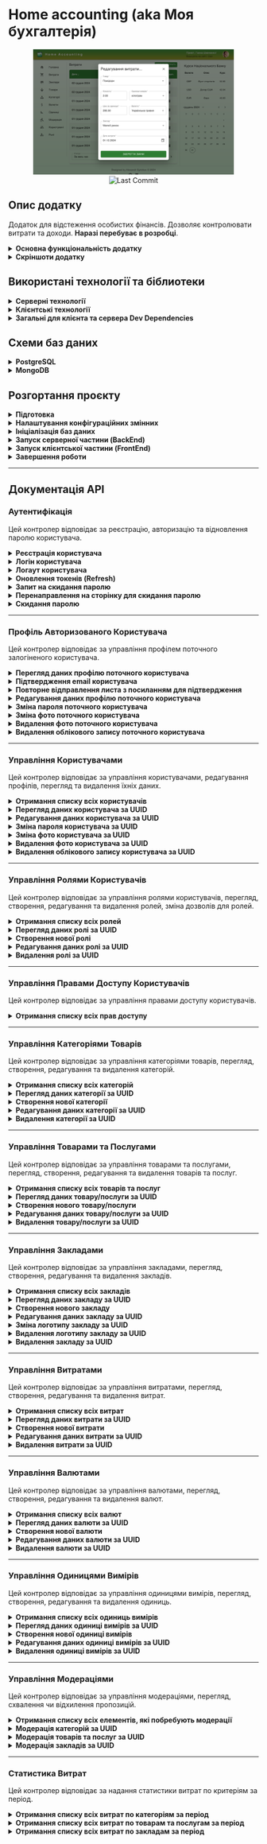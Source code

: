 # Home accounting (aka Моя бухгалтерія)

<p align="center">
  <img src="./screenshots/9_Expenses_edit.png" alt="Home Accounting" style="max-width: 80%;">
  <img src="https://img.shields.io/github/last-commit/sytnikovzp/home-accounting" alt="Last Commit">
</p>

## Опис додатку

Додаток для відстеження особистих фінансів. Дозволяє контролювати витрати та доходи. **Наразі перебуває в розробці**.

<details>
  <summary><strong>Основна функціональність додатку</strong></summary>

- **Реєстрація та Авторизація**: Користувачі можуть зареєструватися та увійти до системи, використовуючи свої облікові дані (логін/пароль). Всі роутери, що потребують авторизації, є приватними.

- **Адаптивний Дизайн**: Додаток має адаптивний дизайн, що забезпечує комфортне використання на різних пристроях.

- **Прелоадери**: Включені прелоадери для візуалізації процесу завантаження даних з API.

</details>

<details>
  <summary><strong>Скріншоти додатку</strong></summary>

![Auth](./screenshots/1_Auth.png)
![ForgotPass](./screenshots/2_Forgot_pass.png)
![UserList](./screenshots/3_User_list.png)
![ChangePass](./screenshots/4_Change_pass.png)
![RoleDetails](./screenshots/5_Role_details.png)

</details>

## Використані технології та біблиотеки

<details>
  <summary><strong>Серверні технології</strong></summary>

- **Node.js** – середовище виконання JavaScript на сервері.
- **Express** – веб-фреймворк для створення серверних застосунків. Забезпечує маршрутизацію та обробку запитів.
- **PostgreSQL** – реляційна база даних, що використовується для зберігання даних застосунку.
- **Sequelize** – ORM (Object-Relational Mapping) для роботи з базою даних PostgreSQL. Дозволяє взаємодіяти з базою даних через моделі, а також керувати міграціями та сидуванням даних.
- **pg** і **pg-hstore** – бібліотеки для взаємодії з PostgreSQL з використанням Sequelize.
- **MongoDB** – NoSQL база даних, яка використовується для зберігання користувачів, ролей і прав доступу.
- **Mongoose** – ODM (Object-Document Mapping) для роботи з MongoDB. Дозволяє створювати схеми та моделі для взаємодії з базою даних.
- **Axios** – бібліотека для виконання HTTP-запитів. Використовується для комунікації з сервером і API НБУ для завантаження курсів валют.
- **bcrypt** – бібліотека для хешування паролів, що використовується для підвищення безпеки даних користувачів.
- **jsonwebtoken** – бібліотека для роботи з JWT (JSON Web Token), яка використовується для авторизації та створення токенів доступу.
- **cookie-parser** – middleware для обробки файлів cookie в Express.
- **cors** – middleware для керування політикою доступу між доменами (CORS).
- **dotenv** – бібліотека для завантаження змінних оточення з `.env` файлу.
- **yup** – бібліотека для валідації даних на сервері.
- **multer** – middleware для обробки завантаження файлів на сервер (наприклад, зображень або документів).
- **nodemailer** – бібліотека для відправки email-листів через SMTP.
- **uuid** – бібліотека для генерації унікальних ідентифікаторів (UUID).
- **date-fns** – бібліотека для роботи з датами, що дозволяє форматувати, парсити та виконувати операції з датами.

</details>

<details>
  <summary><strong>Клієнтські технології</strong></summary>

- **React** – бібліотека для побудови інтерфейсів користувача. Використовується для створення компонентів і управління станом.
- **React DOM** – бібліотека для взаємодії React з DOM.
- **React Router DOM** – бібліотека для роботи з маршрутизацією в React. Використовується для організації навігації між сторінками.
- **Redux Toolkit** – набір інструментів для роботи з глобальним станом у Redux.
- **React Redux** – офіційна бібліотека для інтеграції Redux з React.
- **Redux Logger** – middleware для логування дій Redux у консолі.
- **MUI (Material-UI)** – бібліотека компонентів для React, що реалізує Material Design.
- **MUI Icons** – набір іконок для Material-UI.
- **MUI Date Pickers** – набір компонентів для вибору дати та часу.
- **Emotion (React & Styled)** – бібліотека для роботи зі стилями в React.
- **Chart.js** – бібліотека для створення графіків і діаграм.
- **React-Chartjs-2** – обгортка для інтеграції Chart.js з React.
- **Chart.js Plugin Datalabels** – плагін для Chart.js, що дозволяє відображати підписи на діаграмах.
- **Formik** – бібліотека для керування формами в React, що спрощує обробку стану, валідації та подій у формах.
- **Yup** – бібліотека для валідації даних на клієнті.
- **Date-fns** – бібліотека для роботи з датами, яка використовується для форматування і обробки часу.
- **React Helmet Async** – бібліотека для роботи з мета-тегами та заголовками сторінок в React.

</details>

<details>
  <summary><strong>Загальні для клієнта та сервера Dev Dependencies</strong></summary>

- **ESLint** – інструмент для аналізу коду, що допомагає дотримуватися кращих практик програмування.
- **ESLint Config Prettier** – конфігурація ESLint для сумісності з Prettier.
- **ESLint Plugins**:
  - **eslint-plugin-import** – перевіряє правильність імпорту модулів.
  - **eslint-plugin-jsx-a11y** – допомагає покращити доступність JSX-коду.
  - **eslint-plugin-no-secrets** – виявляє випадкове розміщення секретів (API-ключів, паролів) у коді.
  - **eslint-plugin-optimize-regex** – оптимізує регулярні вирази.
  - **eslint-plugin-prettier** – інтеграція Prettier з ESLint.
  - **eslint-plugin-promise** – забезпечує дотримання кращих практик при роботі з промісами.
  - **eslint-plugin-react** – лінтинг специфічного для React коду.
  - **eslint-plugin-react-hooks** – перевіряє коректне використання React-хуків.
  - **eslint-plugin-react-refresh** – підтримка React Fast Refresh.
  - **eslint-plugin-simple-import-sort** – автоматично сортує імпорти.
  - **eslint-plugin-sort-keys-fix** – автоматично сортує ключі об'єктів.
  - **eslint-plugin-sequelize** – перевіряє використання Sequelize у коді.
  - **eslint-plugin-unicorn** – набір правил для покращення якості коду.
- **Prettier** – інструмент для автоматичного форматування коду.
- **Globals** – набір глобальних змінних для коректної роботи ESLint.
- **Nodemon** – утиліта, що дозволяє автоматично перезапускати сервер при внесенні змін у код.
- **Morgan** – middleware для ведення логів HTTP-запитів в Express.
- **Sequelize CLI** – інструмент для керування міграціями та сидуванням даних у Sequelize.
- **Jest** – тестова бібліотека для модульного тестування.
- **Supertest** – бібліотека для тестування HTTP-запитів до сервера.
- **Vite** – інструмент для збірки проєктів, що забезпечує швидку розробку та оптимізацію коду.
- **Vite Plugin Env Compatible** – забезпечує сумісність змінних оточення у Vite.
- **@Vitejs/Plugin-React** – офіційний плагін для підтримки React у Vite.

</details>

## Схеми баз даних

<details>
  <summary><strong>PostgreSQL</strong></summary>
  <p align="center">
  <img src="./screenshots/ER_PostgreSQL.png" alt="PostgreSQL" style="max-width: 80%;">
  </p>
</details>

<details>
  <summary><strong>MongoDB</strong></summary>
  <p align="center">
  <img src="./screenshots/ER_MongoDB.png" alt="MongoDB" style="max-width: 80%;">
  </p>
</details>

## Розгортання проєкту

<details>
  <summary><strong>Підготовка</strong></summary>

```bash
# Клонуємо репозиторій
git clone git@github.com:sytnikovzp/home-accounting.git

# Переходимо в директорію проєкту
cd home-accounting

# Встановлюємо залежності для серверної та клієнтської частини
npm --prefix server install
npm --prefix client install
```

</details>

<details>
  <summary><strong>Налаштування конфігураційних змінних</strong></summary>

Створіть файл `.env` використовуючи команду:

```bash
cp .env.example .env
```

Відредагуйте файл `.env`, вказавши СВОЇ значення для `SMTP_USER` та `SMTP_PASSWORD`. Це потрібно для коректної роботи біблиотеки nodemailer.

Якщо файл `.env.example` відсутній, створіть файл `.env` використовуючи команду:

```bash
cat <<EOL > .env
# For client
VITE_PORT=3000

# For server
ACCOUNTING_SERVER_HOST=localhost
ACCOUNTING_SERVER_PORT=5000

ACCESS_SECRET=access_secret
REFRESH_SECRET=refresh_secret
ACCESS_TOKEN_LIFETIME=15m
REFRESH_TOKEN_LIFETIME=60d

SALT_ROUNDS=9
STATIC_PATH=public
CLIENT_URL=http://localhost:3000

SMTP_HOST="smtp.gmail.com"
SMTP_PORT=587
SMTP_USER=*yourmail@gmail.com*
SMTP_PASSWORD="*your password*"

# For database
DB_USER=postgres
DB_PASS=root
DB_NAME=home_accounting
DB_NAME_TEST=home_accounting_test
DB_DIALECT=postgres
MONGO_PORT=27017
MONGO_DB_NAME=home_accounting
MONGO_DB_NAME_TEST=home_accounting_test
EOL
```

</details>

<details>
  <summary><strong>Ініціалізація баз даних</strong></summary>

```bash
cd server
npm run dbinit
cd ..
```

</details>

<details>
  <summary><strong>Запуск серверної частини (BackEnd)</strong></summary>

```bash
# В окремому терміналі переходимо в директорію проєкту
cd home-accounting

# Запускаємо BackEnd
npm --prefix server start
```

</details>

<details>
  <summary><strong>Запуск клієнтської частини (FrontEnd)</strong></summary>

```bash
# В окремому терміналі переходимо в директорію проєкту
cd home-accounting

# Запускаємо FrontEnd
npm --prefix client start
```

</details>

<details>
  <summary><strong>Завершення роботи</strong></summary>
  Для зупинки серверної або клієнтської частини в відповідному терміналі натисніть:

```bash
CTRL + C
```

</details>

---

## Документація API

### Аутентифікація

Цей контролер відповідає за реєстрацію, авторизацію та відновлення паролю користувача.

<details>
  <summary><strong>Реєстрація користувача</strong></summary>

- **Метод**: POST
- **URL**: `/api/auth/registration`
- **Опис**: Створює нового користувача
- **Доступ лише для авторизованих користувачів**: Ні

#### **Тіло запиту**:

```json
{
  "fullName": "Микола Щербак",
  "email": "m.scherbak93801@gmail.com",
  "password": "Qwerty12"
}
```

#### **Приклад відповіді**:

```json
{
  "accessToken": "JWT access токен",
  "refreshToken": "JWT refresh токен",
  "user": {
    "uuid": "UUID користувача",
    "fullName": "Микола Щербак",
    "emailConfirm": "Очікує підтвердження",
    "role": "Users",
    "photo": ""
  },
  "permissions": ["ADD_ESTABLISHMENTS", "EDIT_ESTABLISHMENTS"]
}
```

</details>

<details>
  <summary><strong>Логін користувача</strong></summary>

- **Метод**: POST
- **URL**: `/api/auth/login`
- **Опис**: Авторизація користувача та отримання JWT-токенів
- **Доступ лише для авторизованих користувачів**: Ні

#### **Тіло запиту**:

```json
{
  "email": "m.scherbak93801@gmail.com",
  "password": "Qwerty12"
}
```

#### **Приклад відповіді**:

```json
{
  "accessToken": "JWT access токен",
  "refreshToken": "JWT refresh токен",
  "user": {
    "uuid": "UUID користувача",
    "fullName": "Микола Щербак",
    "emailConfirm": "Очікує підтвердження",
    "role": "Users",
    "photo": ""
  },
  "permissions": ["ADD_ESTABLISHMENTS", "EDIT_ESTABLISHMENTS"]
}
```

</details>

<details>
  <summary><strong>Логаут користувача</strong></summary>

- **Метод**: GET
- **URL**: `/api/auth/logout`
- **Опис**: Видаляє refresh токен і завершує сесію користувача
- **Доступ лише для авторизованих користувачів**: Ні
- **Тіло запиту**: не потрібне
- **Приклад відповіді**: `200 OK`

</details>

<details>
  <summary><strong>Оновлення токенів (Refresh)</strong></summary>

- **Метод**: GET
- **URL**: `/api/auth/refresh`
- **Опис**: Оновлює JWT токени, використовуючи refresh токен з cookies
- **Доступ лише для авторизованих користувачів**: Так
- **Тіло запиту**: не потрібне

#### **Приклад відповіді**:

```json
{
  "accessToken": "JWT access токен",
  "refreshToken": "JWT refresh токен",
  "user": {
    "uuid": "UUID користувача",
    "fullName": "Микола Щербак",
    "emailConfirm": "Очікує підтвердження",
    "role": "Users",
    "photo": ""
  },
  "permissions": ["ADD_ESTABLISHMENTS", "EDIT_ESTABLISHMENTS"]
}
```

</details>

<details>
  <summary><strong>Запит на скидання паролю</strong></summary>

- **Метод**: POST
- **URL**: `/api/auth/forgot`
- **Опис**: Відправляє на електронну пошту користувача посилання для скидання пароля
- **Доступ лише для авторизованих користувачів**: Ні

#### **Тіло запиту**:

```json
{
  "email": "m.scherbak93801@gmail.com"
}
```

#### **Приклад відповіді**:

```json
{
  "severity": "success",
  "title": "Скидання паролю...",
  "message": "На Вашу електронну адресу відправлено повідомлення з подальшими інструкціями"
}
```

</details>

<details>
  <summary><strong>Перенаправлення на сторінку для скидання паролю</strong></summary>

- **Метод**: GET
- **URL**: `/api/auth/reset-password`
- **Опис**: Перевіряє токен для скидання пароля і перенаправляє користувача на сторінку введення нового пароля
- **Доступ лише для авторизованих користувачів**: Ні
- **Тіло запиту**: не потрібне
- **Приклад відповіді**: `301 Redirect`

</details>

<details>
  <summary><strong>Скидання паролю</strong></summary>

- **Метод**: POST
- **URL**: `/api/auth/reset?token={uuid_token}`
- **Опис**: Скидає пароль користувача за допомогою токена для скидання пароля
- **Доступ лише для авторизованих користувачів**: Ні

#### **Тіло запиту**:

```json
{
  "newPassword": "Qwerty12",
  "confirmNewPassword": "Qwerty12"
}
```

#### **Приклад відповіді**:

```json
{
  "severity": "success",
  "title": "Скидання паролю...",
  "message": "Ваш пароль успішно змінено"
}
```

</details>

---

### Профіль Авторизованого Користувача

Цей контролер відповідає за управління профілем поточного залогіненого користувача.

<details>
  <summary><strong>Перегляд даних профілю поточного користувача</strong></summary>

- **Метод**: GET
- **URL**: `/api/profile`
- **Опис**: Отримує профіль поточного залогіненого користувача
- **Доступ лише для авторизованих користувачів**: Так
- **Тіло запиту**: не потрібне

#### **Приклад відповіді**:

```json
{
  "uuid": "UUID поточного користувача",
  "fullName": "Повне ім'я користувача",
  "role": {
    "UUID ролі користувача",
    "Назва ролі користувача"
  },
  "photo": "Ім'я файлу фото користувача (якщо є)",
  "email": "Email користувача",
  "emailConfirm": "Статус підтвердження email користувача",
  "creation": {
    "createdAt": "Дата та час створення облікового запису",
    "updatedAt": "Дата та час редагування облікового запису"
  },
  "permissions": [
    {
      "uuid": "UUID права доступу",
      "title": "НАЗВА_ПРАВА_ДОСТУПУ"
    },
    ...
  ]
}
```

</details>

<details>
  <summary><strong>Підтвердження email користувача</strong></summary>

- **Метод**: GET
- **URL**: `/api/profile/confirm?token={uuid_token}`
- **Опис**: Підтверджує email користувача за допомогою токена
- **Доступ лише для авторизованих користувачів**: Так
- **Тіло запиту**: не потрібне
- **Приклад відповіді**: `301 Redirect`

</details>

<details>
  <summary><strong>Повторне відправлення листа з посиланням для підтвердження</strong></summary>

- **Метод**: GET
- **URL**: `/api/profile/resend`
- **Опис**: Повторно надсилає лист для підтвердження email
- **Доступ лише для авторизованих користувачів**: Так
- **Тіло запиту**: не потрібне
- **Приклад відповіді**: `301 Redirect`

</details>

<details>
  <summary><strong>Редагування даних профілю поточного користувача</strong></summary>

- **Метод**: PATCH
- **URL**: `/api/profile`
- **Опис**: Оновлює профіль поточного залогіненого користувача
- **Доступ лише для авторизованих користувачів**: Так

#### **Тіло запиту**:

```json
{
  "fullName": "Євген Коваленко",
  "email": "new_mail@gmail.com (необов'язково)",
  "role": "Administrators (необов'язково)"
}
```

#### **Приклад відповіді**:

```json
{
  "accessToken": "JWT access токен",
  "refreshToken": "JWT refresh токен",
  "user": {
    "uuid": "UUID користувача",
    "fullName": "Євген Коваленко",
    "emailConfirm": "Очікує підтвердження",
    "role": "Users",
    "photo": ""
  },
  "permissions": ["ADD_ESTABLISHMENTS", "EDIT_ESTABLISHMENTS"]
}
```

</details>

<details>
  <summary><strong>Зміна пароля поточного користувача</strong></summary>

- **Метод**: PATCH
- **URL**: `/api/profile/password`
- **Опис**: Оновлює пароль поточного користувача
- **Доступ лише для авторизованих користувачів**: Так

#### **Тіло запиту**:

```json
{
  "newPassword": "Qwerty12",
  "confirmNewPassword": "Qwerty12"
}
```

#### **Приклад відповіді**:

```json
{
  "accessToken": "JWT access токен",
  "refreshToken": "JWT refresh токен",
  "user": {
    "uuid": "UUID користувача",
    "fullName": "Євген Коваленко",
    "emailConfirm": "Очікує підтвердження",
    "role": "Users",
    "photo": ""
  },
  "permissions": ["ADD_ESTABLISHMENTS", "EDIT_ESTABLISHMENTS"]
}
```

</details>

<details>
  <summary><strong>Зміна фото поточного користувача</strong></summary>

- **Метод**: PATCH
- **URL**: `/api/profile/photo`
- **Опис**: Оновлює аватар користувача
- **Доступ лише для авторизованих користувачів**: Так
- **Формат запиту**: FormData

#### **Тіло запиту**:

```json
{
  "photo": "(файл зображення)"
}
```

#### **Приклад відповіді**:

```json
{
  "uuid": "UUID користувача",
  "photo": "1730713568386-evgen.kovalenko.jpg"
}
```

</details>

<details>
  <summary><strong>Видалення фото поточного користувача</strong></summary>

- **Метод**: DELETE
- **URL**: `/api/profile/photo`
- **Опис**: Видаляє аватар користувача, повертаючи його до дефолтного
- **Доступ лише для авторизованих користувачів**: Так
- **Тіло запиту**: не потрібне

#### **Приклад відповіді**:

```json
{
  "uuid": "UUID користувача",
  "photo": ""
}
```

</details>

<details>
  <summary><strong>Видалення облікового запису поточного користувача</strong></summary>

- **Метод**: DELETE
- **URL**: `/api/profile`
- **Опис**: Видаляє обліковий запис поточного користувача
- **Доступ лише для авторизованих користувачів**: Так
- **Тіло запиту**: не потрібне
- **Приклад відповіді**: `200 OK`

</details>

---

### Управління Користувачами

Цей контролер відповідає за управління користувачами, редагування профілів, перегляд та видалення їхніх даних.

<details>
  <summary><strong>Отримання списку всіх користувачів</strong></summary>

- **Метод**: GET
- **URL**: `/api/users`
- **Опис**: Повертає список користувачів з підтримкою пагінації, сортування та фільтрації за статусом
- **Доступ лише для авторизованих користувачів**: Так
- **Тіло запиту**: не потрібне

**Параметри запиту**:

- `limit` - кількість елементів на сторінці (за замовчуванням 5)
- `offset` - кількість елементів, які потрібно пропустити
- `emailConfirm` - поле для фільтрації списку (за замовчуванням `all`)
- `sort` - поле для сортування (за замовчуванням `uuid`)
- `order` - напрям сортування (`asc` або `desc`, за замовчуванням `asc`)

#### **Приклад відповіді**:

```json
[
  {
    "uuid": "UUID користувача",
    "fullName": "Повне ім'я користувача",
    "photo": "Ім'я файлу фото користувача (якщо є)",
  },
  ...
]
```

</details>

<details>
  <summary><strong>Перегляд даних користувача за UUID</strong></summary>

- **Метод**: GET
- **URL**: `/api/users/{uuid}`
- **Опис**: Отримує інформацію про користувача за його UUID. Потрібні права доступу `FULL_PROFILE_VIEWER` або `LIMITED_PROFILE_VIEWER`
- **Доступ лише для авторизованих користувачів**: Так
- **Тіло запиту**: не потрібне

#### **Приклад відповіді, якщо поточний залогінений користувач має дозвіл FULL_PROFILE_VIEWER**:

```json
{
  "uuid": "UUID користувача",
  "fullName": "Повне ім'я користувача",
  "role": {
    "uuid": "UUID ролі користувача",
    "title": "Назва ролі користувача"
  },
  "photo": "Ім'я файлу фото користувача (якщо є)",
  "email": "Email користувача",
  "emailConfirm": "Статус підтвердження email користувача",
  "creation": {
    "createdAt": "Дата та час створення облікового запису",
    "updatedAt": "Дата та час редагування облікового запису"
  },
  "permissions": [
    {
      "uuid": "UUID права доступу",
      "title": "НАЗВА_ПРАВА_ДОСТУПУ"
    },
    ...
  ]
}
```

#### **Приклад відповіді, якщо поточний залогінений користувач має дозвіл LIMITED_PROFILE_VIEWER**:

```json
{
  "uuid": "UUID користувача",
  "fullName": "Повне ім'я користувача",
  "role": {
    "uuid": "UUID ролі користувача",
    "title": "Назва ролі користувача"
  },
  "photo": "Ім'я файлу фото користувача (якщо є)",
  "creation": {
    "createdAt": "Дата та час створення облікового запису",
    "updatedAt": "Дата та час редагування облікового запису"
  }
}
```

</details>

<details>
  <summary><strong>Редагування даних користувача за UUID</strong></summary>

- **Метод**: PATCH
- **URL**: `/api/users/{uuid}`
- **Опис**: Оновлює інформацію про користувача за його UUID. Потрібні права доступу `EDIT_USERS`
- **Доступ лише для авторизованих користувачів**: Так

#### **Тіло запиту**:

```json
{
  "fullName": "Євген Коваленко",
  "email": "new_mail@gmail.com (необов'язково)",
  "role": "Administrators (необов'язково)"
}
```

#### **Приклад відповіді**:

```json
{
  "accessToken": "JWT access токен",
  "refreshToken": "JWT refresh токен",
  "user": {
    "uuid": "UUID користувача",
    "fullName": "Євген Коваленко",
    "emailConfirm": "Очікує підтвердження",
    "role": "Users",
    "photo": ""
  },
  "permissions": ["ADD_ESTABLISHMENTS", "EDIT_ESTABLISHMENTS"]
}
```

</details>

<details>
  <summary><strong>Зміна пароля користувача за UUID</strong></summary>

- **Метод**: PATCH
- **URL**: `/api/users/{uuid}/password`
- **Опис**: Оновлює пароль облікового запису користувача за його UUID. Потрібні права доступу `EDIT_USERS`
- **Доступ лише для авторизованих користувачів**: Так

#### **Тіло запиту**:

```json
{
  "newPassword": "Qwerty12",
  "confirmNewPassword": "Qwerty12"
}
```

#### **Приклад відповіді**:

```json
{
  "accessToken": "JWT access токен",
  "refreshToken": "JWT refresh токен",
  "user": {
    "uuid": "UUID користувача",
    "fullName": "Євген Коваленко",
    "emailConfirm": "Очікує підтвердження",
    "role": "Users",
    "photo": ""
  },
  "permissions": ["ADD_ESTABLISHMENTS", "EDIT_ESTABLISHMENTS"]
}
```

</details>

<details>
  <summary><strong>Зміна фото користувача за UUID</strong></summary>

- **Метод**: PATCH
- **URL**: `/api/users/{uuid}/photo`
- **Опис**: Оновлює аватар користувача за його UUID. Потрібні права доступу `EDIT_USERS`
- **Доступ лише для авторизованих користувачів**: Так
- **Формат запиту**: FormData

#### **Тіло запиту**:

```json
{
  "photo": "(файл зображення)"
}
```

#### **Приклад відповіді**:

```json
{
  "uuid": "UUID користувача",
  "photo": "1730713568386-evgen.kovalenko.jpg"
}
```

</details>

<details>
  <summary><strong>Видалення фото користувача за UUID</strong></summary>

- **Метод**: DELETE
- **URL**: `/api/users/{uuid}/photo`
- **Опис**: Видаляє аватар користувача за його UUID, повертаючи його до дефолтного. Потрібні права доступу `EDIT_USERS`
- **Доступ лише для авторизованих користувачів**: Так
- **Тіло запиту**: не потрібне

#### **Приклад відповіді**:

```json
{
  "uuid": "UUID користувача",
  "photo": ""
}
```

</details>

<details>
  <summary><strong>Видалення облікового запису користувача за UUID</strong></summary>

- **Метод**: DELETE
- **URL**: `/api/users/{uuid}`
- **Опис**: Видаляє користувача за UUID. Потрібні права доступу `REMOVE_USERS`
- **Доступ лише для авторизованих користувачів**: Так
- **Тіло запиту**: не потрібне
- **Приклад відповіді**: `200 OK`

</details>

---

### Управління Ролями Користувачів

Цей контролер відповідає за управління ролями користувачів, перегляд, створення, редагування та видалення ролей, зміна дозволів для ролей.

<details>
  <summary><strong>Отримання списку всіх ролей</strong></summary>

- **Метод**: GET
- **URL**: `/api/roles`
- **Опис**: Повертає список ролей з підтримкою пагінації та сортування
- **Доступ лише для авторизованих користувачів**: Так
- **Тіло запиту**: не потрібне

**Параметри запиту**:

- `limit` - кількість елементів на сторінці (за замовчуванням 5)
- `offset` - кількість елементів, які потрібно пропустити
- `sort` - поле для сортування (за замовчуванням `uuid`)
- `order` - напрям сортування (`asc` або `desc`, за замовчуванням `asc`)

#### **Приклад відповіді**:

```json
[
  {
    "uuid": "UUID ролі",
    "title": "Назва ролі",
  },
  ...
]
```

</details>

<details>
  <summary><strong>Перегляд даних ролі за UUID</strong></summary>

- **Метод**: GET
- **URL**: `/api/roles/{uuid}`
- **Опис**: Отримує інформацію про роль за його UUID
- **Доступ лише для авторизованих користувачів**: Так
- **Тіло запиту**: не потрібне

#### **Приклад відповіді**:

```json
{
  "uuid": "UUID ролі",
  "title": "Назва ролі",
  "description": "Опис ролі (якщо є)",
  "permissions": [
    {
      "uuid": "UUID права доступу",
      "title": "НАЗВА_ПРАВА_ДОСТУПУ",
      "description": "Детальний опис права доступу"
    },
    ...
  ],
  "creation": {
    "createdAt": "Дата та час створення ролі",
    "updatedAt": "Дата та час редагування ролі"
  }
}
```

</details>

<details>
  <summary><strong>Створення нової ролі</strong></summary>

- **Метод**: POST
- **URL**: `/api/roles`
- **Опис**: Створює нову роль. Потрібні права доступу `ADD_ROLES`
- **Доступ лише для авторизованих користувачів**: Так

#### **Тіло запиту**:

```json
{
  "title": "Нова роль користувача",
  "description": "Опис ролі (необов'язково)",
  "permissions": ["ADD_CATEGORIES", "ADD_PRODUCTS"]
}
```

#### **Приклад відповіді**:

```json
{
  "uuid": "UUID ролі",
  "title": "Нова роль користувача",
  "description": "Опис ролі",
  "permissions": [
    {
      "uuid": "UUID права доступу",
      "title": "ADD_CATEGORIES",
      "description": "Додавання нових товарів"
    },
    {
      "uuid": "UUID права доступу",
      "title": "ADD_PRODUCTS",
      "description": "Додавання товарів та послуг"
    },
    ...
  ],
  "creation": {
    "createdAt": "Дата та час створення ролі",
    "updatedAt": "Дата та час редагування ролі"
  }
}
```

</details>

<details>
  <summary><strong>Редагування даних ролі за UUID</strong></summary>

- **Метод**: PATCH
- **URL**: `/api/roles/{uuid}`
- **Опис**: Оновлює інформацію про роль за його UUID. Потрібні права доступу `EDIT_ROLES`
- **Доступ лише для авторизованих користувачів**: Так

#### **Тіло запиту**:

```json
{
  "title": "Оновлена назва ролі користувача",
  "description": "Оновлений опис ролі користувача",
  "permissions": ["EDIT_ESTABLISHMENTS"]
}
```

#### **Приклад відповіді**:

```json
{
  "uuid": "UUID ролі",
  "title": "Оновлена назва ролі користувача",
  "description": "Оновлений опис ролі користувача",
  "permissions": [
    {
      "uuid": "UUID права доступу",
      "title": "EDIT_ESTABLISHMENTS",
      "description": "Редагування закладів"
    }
  ],
  "creation": {
    "createdAt": "Дата та час створення ролі",
    "updatedAt": "Дата та час редагування ролі"
  }
}
```

</details>

<details>
  <summary><strong>Видалення ролі за UUID</strong></summary>

- **Метод**: DELETE
- **URL**: `/api/roles/{uuid}`
- **Опис**: Видаляє роль за UUID. Потрібні права доступу `REMOVE_ROLES`
- **Доступ лише для авторизованих користувачів**: Так
- **Тіло запиту**: не потрібне
- **Приклад відповіді**: `200 OK`

</details>

---

### Управління Правами Доступу Користувачів

Цей контролер відповідає за управління правами доступу користувачів.

<details>
  <summary><strong>Отримання списку всіх прав доступу</strong></summary>

- **Метод**: GET
- **URL**: `/api/permissions`
- **Опис**: Повертає список всіх прав доступу
- **Доступ лише для авторизованих користувачів**: Так
- **Тіло запиту**: не потрібне

#### **Приклад відповіді**:

```json
[
  {
    "uuid": "UUID права доступу",
    "title": "НАЗВА_ПРАВА_ДОСТУПУ",
    "description": "Детальний опис права доступу"
  },
  ...
]
```

</details>

---

### Управління Категоріями Товарів

Цей контролер відповідає за управління категоріями товарів, перегляд, створення, редагування та видалення категорій.

<details>
  <summary><strong>Отримання списку всіх категорій</strong></summary>

- **Метод**: GET
- **URL**: `/api/categories`
- **Опис**: Повертає список категорій з підтримкою пагінації, сортування та фільтрації за статусом
- **Доступ лише для авторизованих користувачів**: Так
- **Тіло запиту**: не потрібне

**Параметри запиту**:

- `limit` - кількість елементів на сторінку (за замовчуванням 5)
- `offset` - кількість елементів, які потрібно пропустити
- `status` - поле для фільтрації списку (за замовчуванням `approved`)
- `sort` - поле для сортування (за замовчуванням `uuid`)
- `order` - напрям сортування (`asc` або `desc`, за замовчуванням `asc`)

#### **Приклад відповіді**:

```json
[
  {
    "uuid": "UUID категорії",
    "title": "Назва категорії"
  },
  ...
]
```

</details>

<details>
  <summary><strong>Перегляд даних категорії за UUID</strong></summary>

- **Метод**: GET
- **URL**: `/api/categories/{uuid}`
- **Опис**: Отримує інформацію про категорію за його UUID
- **Доступ лише для авторизованих користувачів**: Так
- **Тіло запиту**: не потрібне

#### **Приклад відповіді**:

```json
{
  "uuid": "UUID категорії",
  "title": "Назва категорії",
  "contentType": "Категорія",
  "status": "Статус модерації",
  "moderation": {
    "moderatorUuid": "UUID модератора",
    "moderatorFullName": "Повне ім'я модератора"
  },
  "creation": {
    "creatorUuid": "UUID автора",
    "creatorFullName": "Повне ім'я автора",
    "createdAt": "Дата та час створення категорії",
    "updatedAt": "Дата та час редагування категорії"
  }
}
```

</details>

<details>
  <summary><strong>Створення нової категорії</strong></summary>

- **Метод**: POST
- **URL**: `/api/categories`
- **Опис**: Створює нову категорію. Потрібні права доступу `ADD_CATEGORIES`
- **Доступ лише для авторизованих користувачів**: Так

#### **Тіло запиту**:

```json
{
  "title": "Нова категорія"
}
```

#### **Приклад відповіді**:

```json
{
  "uuid": "UUID категорії",
  "title": "Нова категорія",
  "contentType": "Категорія",
  "status": "Затверджено",
  "moderation": {
    "moderatorUuid": "UUID модератора",
    "moderatorFullName": "Повне ім'я модератора"
  },
  "creation": {
    "creatorUuid": "UUID автора",
    "creatorFullName": "Повне ім'я автора",
    "createdAt": "Дата та час створення категорії",
    "updatedAt": "Дата та час редагування категорії"
  }
}
```

</details>

<details>
  <summary><strong>Редагування даних категорії за UUID</strong></summary>

- **Метод**: PATCH
- **URL**: `/api/categories/{uuid}`
- **Опис**: Оновлює інформацію про категорію за його UUID. Потрібні права доступу `EDIT_CATEGORIES`
- **Доступ лише для авторизованих користувачів**: Так

#### **Тіло запиту**:

```json
{
  "title": "Оновлена назва категорії"
}
```

#### **Приклад відповіді**:

```json
{
  "uuid": "UUID категорії",
  "title": "Оновлена назва категорії",
  "contentType": "Категорія",
  "status": "Затверджено",
  "moderation": {
    "moderatorUuid": "UUID модератора",
    "moderatorFullName": "Повне ім'я модератора"
  },
  "creation": {
    "creatorUuid": "UUID автора",
    "creatorFullName": "Повне ім'я автора",
    "createdAt": "Дата та час створення категорії",
    "updatedAt": "Дата та час редагування категорії"
  }
}
```

</details>

<details>
  <summary><strong>Видалення категорії за UUID</strong></summary>

- **Метод**: DELETE
- **URL**: `/api/categories/{uuid}`
- **Опис**: Видаляє категорію за UUID. Потрібні права доступу `REMOVE_CATEGORIES`
- **Доступ лише для авторизованих користувачів**: Так
- **Тіло запиту**: не потрібне
- **Приклад відповіді**: `200 OK`

</details>

---

### Управління Товарами та Послугами

Цей контролер відповідає за управління товарами та послугами, перегляд, створення, редагування та видалення товарів та послуг.

<details>
  <summary><strong>Отримання списку всіх товарів та послуг</strong></summary>

- **Метод**: GET
- **URL**: `/api/products`
- **Опис**: Повертає список товарів та послуг з підтримкою пагінації, сортування та фільтрації за статусом
- **Доступ лише для авторизованих користувачів**: Так
- **Тіло запиту**: не потрібне

**Параметри запиту**:

- `limit` - кількість елементів на сторінку (за замовчуванням 5)
- `offset` - кількість елементів, які потрібно пропустити
- `status` - поле для фільтрації списку (за замовчуванням `approved`)
- `sort` - поле для сортування (за замовчуванням `uuid`)
- `order` - напрям сортування (`asc` або `desc`, за замовчуванням `asc`)

#### **Приклад відповіді**:

```json
[
  {
    "uuid": "UUID товару/послуги",
    "title": "Назва товару/послуги",
    "category": "Категорія товару/послуги (якщо є)"
  },
  ...
]
```

</details>

<details>
  <summary><strong>Перегляд даних товару/послуги за UUID</strong></summary>

- **Метод**: GET
- **URL**: `/api/products/{uuid}`
- **Опис**: Отримує інформацію про товар/послугу за його UUID
- **Доступ лише для авторизованих користувачів**: Так
- **Тіло запиту**: не потрібне

#### **Приклад відповіді**:

```json
{
  "uuid": "UUID товару/послуги",
  "title": "Назва товару/послуги",
  "contentType": "Товар",
  "status": "Статус модерації",
  "moderation": {
    "moderatorUuid": "UUID модератора",
    "moderatorFullName": "Повне ім'я модератора"
  },
  "creation": {
    "creatorUuid": "UUID автора",
    "creatorFullName": "Повне ім'я автора",
    "createdAt": "Дата та час створення товару/послуги",
    "updatedAt": "Дата та час редагування товару/послуги"
  },
  "category": {
    "uuid": "UUID категорії товару/послуги",
    "title": "Назва категорії товару/послуги"
  }
}
```

</details>

<details>
  <summary><strong>Створення нового товару/послуги</strong></summary>

- **Метод**: POST
- **URL**: `/api/products`
- **Опис**: Створює новий товар/послугу. Потрібні права доступу `ADD_PRODUCTS`
- **Доступ лише для авторизованих користувачів**: Так

#### **Тіло запиту**:

```json
{
  "title": "Новий товар",
  "category": "Категорія товару (необов'язково)"
}
```

#### **Приклад відповіді**:

```json
{
  "uuid": "UUID товару/послуги",
  "title": "Новий товар",
  "contentType": "Товар",
  "status": "Очікує модерації",
  "moderation": {
    "moderatorUuid": "",
    "moderatorFullName": ""
  },
  "creation": {
    "creatorUuid": "UUID автора",
    "creatorFullName": "Повне ім'я автора",
    "createdAt": "Дата та час створення товару/послуги",
    "updatedAt": "Дата та час редагування товару/послуги"
  }
}
```

</details>

<details>
  <summary><strong>Редагування даних товару/послуги за UUID</strong></summary>

- **Метод**: PATCH
- **URL**: `/api/products/{uuid}`
- **Опис**: Оновлює інформацію про товар/послугу за його UUID. Потрібні права доступу `EDIT_PRODUCTS`
- **Доступ лише для авторизованих користувачів**: Так

#### **Тіло запиту**:

```json
{
  "title": "Оновлена назва товару",
  "category": "Категорія товару/послуги (необов'язково)"
}
```

#### **Приклад відповіді**:

```json
{
  "uuid": "UUID товару/послуги",
  "title": "Оновлена назва товару",
  "contentType": "Товар",
  "status": "Очікує модерації",
  "moderation": {
    "moderatorUuid": "",
    "moderatorFullName": ""
  },
  "creation": {
    "creatorUuid": "UUID автора",
    "creatorFullName": "Повне ім'я автора",
    "createdAt": "Дата та час створення товару/послуги",
    "updatedAt": "Дата та час редагування товару/послуги"
  }
}
```

</details>

<details>
  <summary><strong>Видалення товару/послуги за UUID</strong></summary>

- **Метод**: DELETE
- **URL**: `/api/products/{uuid}`
- **Опис**: Видаляє товар/послугу за UUID. Потрібні права доступу `REMOVE_PRODUCTS`
- **Доступ лише для авторизованих користувачів**: Так
- **Тіло запиту**: не потрібне
- **Приклад відповіді**: `200 OK`

</details>

---

### Управління Закладами

Цей контролер відповідає за управління закладами, перегляд, створення, редагування та видалення закладів.

<details>
  <summary><strong>Отримання списку всіх закладів</strong></summary>

- **Метод**: GET
- **URL**: `/api/establishments`
- **Опис**: Повертає список закладів з підтримкою пагінації, сортування та фільтрації за статусом
- **Доступ лише для авторизованих користувачів**: Так
- **Тіло запиту**: не потрібне

**Параметри запиту**:

- `limit` - кількість елементів на сторінку (за замовчуванням 5)
- `offset` - кількість елементів, які потрібно пропустити
- `status` - поле для фільтрації списку (за замовчуванням `approved`)
- `sort` - поле для сортування (за замовчуванням `uuid`)
- `order` - напрям сортування (`asc` або `desc`, за замовчуванням `asc`)

#### **Приклад відповіді**:

```json
[
  {
    "uuid": "UUID закладу",
    "title": "Назва закладу",
    "logo": "Ім'я файлу логотипу закладу (якщо є)"
  },
  ...
]
```

</details>

<details>
  <summary><strong>Перегляд даних закладу за UUID</strong></summary>

- **Метод**: GET
- **URL**: `/api/establishments/{uuid}`
- **Опис**: Отримує інформацію про заклад за його UUID
- **Доступ лише для авторизованих користувачів**: Так
- **Тіло запиту**: не потрібне

#### **Приклад відповіді**:

```json
{
  "uuid": "UUID закладу",
  "title": "Назва закладу",
  "contentType": "Заклад",
  "description": "Опис закладу (якщо є)",
  "url": "Посилання на сайт закладу (якщо є)",
  "logo": "Ім'я файлу логотипу закладу (якщо є)",
  "status": "Статус модерації",
  "moderation": {
    "moderatorUuid": "UUID модератора",
    "moderatorFullName": "Повне ім'я модератора"
  },
  "creation": {
    "creatorUuid": "UUID автора",
    "creatorFullName": "Повне ім'я автора",
    "createdAt": "Дата та час створення закладу",
    "updatedAt": "Дата та час редагування закладу"
  }
}
```

</details>

<details>
  <summary><strong>Створення нового закладу</strong></summary>

- **Метод**: POST
- **URL**: `/api/establishments`
- **Опис**: Створює новий заклад. Потрібні права доступу `ADD_ESTABLISHMENTS`
- **Доступ лише для авторизованих користувачів**: Так

#### **Тіло запиту**:

```json
{
  "title": "Новий заклад",
  "description": "Опис закладу (необов'язково)",
  "url": "Посилання на сайт закладу (необов'язково)"
}
```

#### **Приклад відповіді**:

```json
{
  "uuid": "UUID закладу",
  "title": "Новий заклад",
  "contentType": "Заклад",
  "description": "",
  "url": "",
  "logo": "",
  "status": "Затверджено",
  "moderation": {
    "moderatorUuid": "UUID модератора",
    "moderatorFullName": "Повне ім'я модератора"
  },
  "creation": {
    "creatorUuid": "UUID автора",
    "creatorFullName": "Повне ім'я автора",
    "createdAt": "Дата та час створення закладу",
    "updatedAt": "Дата та час редагування закладу"
  }
}
```

</details>

<details>
  <summary><strong>Редагування даних закладу за UUID</strong></summary>

- **Метод**: PATCH
- **URL**: `/api/establishments/{uuid}`
- **Опис**: Оновлює інформацію про заклад за його UUID. Потрібні права доступу `EDIT_ESTABLISHMENTS`
- **Доступ лише для авторизованих користувачів**: Так

#### **Тіло запиту**:

```json
{
  "title": "АТБ",
  "description": "Заклад АТБ",
  "url": "https://www.atb.com.ua"
}
```

#### **Приклад відповіді**:

```json
{
  "uuid": "UUID закладу",
  "title": "АТБ",
  "contentType": "Заклад",
  "description": "Заклад АТБ",
  "url": "https://www.atb.com.ua",
  "logo": "",
  "status": "Затверджено",
  "moderation": {
    "moderatorUuid": "UUID модератора",
    "moderatorFullName": "Повне ім'я модератора"
  },
  "creation": {
    "creatorUuid": "UUID автора",
    "creatorFullName": "Повне ім'я автора",
    "createdAt": "Дата та час створення закладу",
    "updatedAt": "Дата та час редагування закладу"
  }
}
```

</details>

<details>
  <summary><strong>Зміна логотипу закладу за UUID</strong></summary>

- **Метод**: PATCH
- **URL**: `/api/establishments/{uuid}/logo`
- **Опис**: Оновлює логотип закладу за його UUID. Потрібні права доступу `EDIT_ESTABLISHMENTS`
- **Доступ лише для авторизованих користувачів**: Так
- **Формат запиту**: FormData

#### **Тіло запиту**:

```json
{
  "logo": "(файл зображення)"
}
```

#### **Приклад відповіді**:

```json
{
  "uuid": "UUID закладу",
  "title": "АТБ",
  "contentType": "Заклад",
  "description": "Заклад АТБ",
  "url": "https://www.atb.com.ua",
  "logo": "1730713465136-atb.png",
  "status": "Затверджено",
  "moderation": {
    "moderatorUuid": "UUID модератора",
    "moderatorFullName": "Повне ім'я модератора"
  },
  "creation": {
    "creatorUuid": "UUID автора",
    "creatorFullName": "Повне ім'я автора",
    "createdAt": "Дата та час створення закладу",
    "updatedAt": "Дата та час редагування закладу"
  }
}
```

</details>

<details>
  <summary><strong>Видалення логотипу закладу за UUID</strong></summary>

- **Метод**: DELETE
- **URL**: `/api/establishments/{uuid}/logo`
- **Опис**: Видаляє логотип закладу за його UUID, повертаючи його до дефолтного. Потрібні права доступу `EDIT_ESTABLISHMENTS`
- **Доступ лише для авторизованих користувачів**: Так
- **Тіло запиту**: не потрібне

#### **Приклад відповіді**:

```json
{
  "uuid": "UUID закладу",
  "title": "АТБ",
  "contentType": "Заклад",
  "description": "Заклад АТБ",
  "url": "https://www.atb.com.ua",
  "logo": "",
  "status": "Затверджено",
  "moderation": {
    "moderatorUuid": "UUID модератора",
    "moderatorFullName": "Повне ім'я модератора"
  },
  "creation": {
    "creatorUuid": "UUID автора",
    "creatorFullName": "Повне ім'я автора",
    "createdAt": "Дата та час створення закладу",
    "updatedAt": "Дата та час редагування закладу"
  }
}
```

</details>

<details>
  <summary><strong>Видалення закладу за UUID</strong></summary>

- **Метод**: DELETE
- **URL**: `/api/establishments/{uuid}`
- **Опис**: Видаляє заклад за UUID. Потрібні права доступу `REMOVE_ESTABLISHMENTS`
- **Доступ лише для авторизованих користувачів**: Так
- **Тіло запиту**: не потрібне
- **Приклад відповіді**: `200 OK`

</details>

---

### Управління Витратами

Цей контролер відповідає за управління витратами, перегляд, створення, редагування та видалення витрат.

<details>
  <summary><strong>Отримання списку всіх витрат</strong></summary>

- **Метод**: GET
- **URL**: `/api/expenses`
- **Опис**: Повертає список витрат з підтримкою пагінації, сортування та фільтрації за періодом. Кожен користувач може переглядати ТІЛЬКИ СВОЇ записи
- **Доступ лише для авторизованих користувачів**: Так
- **Тіло запиту**: не потрібне

**Параметри запиту**:

- `limit` - кількість елементів на сторінку (за замовчуванням 5)
- `offset` - кількість елементів, які потрібно пропустити
- `ago` - поле для фільтрації списку (за замовчуванням `allTime`)
- `sort` - поле для сортування (за замовчуванням `uuid`)
- `order` - напрям сортування (`asc` або `desc`, за замовчуванням `asc`)

#### **Приклад відповіді**:

```json
[
  {
    "uuid": "UUID витрати",
    "date": "Дата здійснення витрати",
    "product": "Назва товару/послуги",
    "establishment": "Назва закладу"
  },
  ...
]
```

</details>

<details>
  <summary><strong>Перегляд даних витрати за UUID</strong></summary>

- **Метод**: GET
- **URL**: `/api/expenses/{uuid}`
- **Опис**: Отримує інформацію про витрату за його UUID. Кожен користувач може переглядати ТІЛЬКИ СВОЇ записи
- **Доступ лише для авторизованих користувачів**: Так
- **Тіло запиту**: не потрібне

#### **Приклад відповіді**:

```json
{
  "uuid": "UUID витрати",
  "product": {
    "uuid": "UUID товару/послуги",
    "title": "Назва товару/послуги"
  },
  "quantity": "Кількість одиниць",
  "unitPrice": "Ціна за одиницю",
  "totalPrice": "Загальна ціна за покупку",
  "establishment": {
    "uuid": "UUID закладу",
    "title": "Назва закладу"
  },
  "measure": {
    "uuid": "UUID одиниці виміру",
    "title": "Назва одиниці виміру"
  },
  "currency": {
    "uuid": "UUID валюти",
    "title": "Назва валюти",
    "code": "Міжнародний код валюти"
  },
  "date": "Дата здійснення покупки",
  "creation": {
    "creatorUuid": "UUID автора",
    "creatorFullName": "Повне ім'я автора",
    "createdAt": "Дата та час створення витрати",
    "updatedAt": "Дата та час редагування витрати"
  }
}
```

</details>

<details>
  <summary><strong>Створення нової витрати</strong></summary>

- **Метод**: POST
- **URL**: `/api/expenses`
- **Опис**: Створює нову витрату. Потрібні права доступу `ADD_EXPENSES`
- **Доступ лише для авторизованих користувачів**: Так

#### **Тіло запиту**:

```json
{
  "product": "Навушники",
  "quantity": "2",
  "measure": "шт",
  "unitPrice": "500",
  "currency": "Українська гривня",
  "establishment": "Comfy",
  "date": "12 січня 2025"
}
```

#### **Приклад відповіді**:

```json
{
  "uuid": "UUID витрати",
  "product": {
    "uuid": "UUID товару/послуги",
    "title": "Навушники"
  },
  "quantity": "2",
  "unitPrice": "500",
  "totalPrice": "1000",
  "establishment": {
    "uuid": "UUID закладу",
    "title": "Comfy"
  },
  "measure": {
    "uuid": "UUID одиниці виміру",
    "title": "шт"
  },
  "currency": {
    "uuid": "UUID валюти",
    "title": "Українська гривня"
  },
  "date": "12 січня 2025",
  "creation": {
    "creatorUuid": "UUID автора",
    "creatorFullName": "Повне ім'я автора",
    "createdAt": "Дата та час створення витрати",
    "updatedAt": "Дата та час редагування витрати"
  }
}
```

</details>

<details>
  <summary><strong>Редагування даних витрати за UUID</strong></summary>

- **Метод**: PATCH
- **URL**: `/api/expenses/{uuid}`
- **Опис**: Оновлює інформацію про витрату за його UUID. Кожен користувач може редагувати ТІЛЬКИ СВОЇ записи. Потрібні права доступу `EDIT_EXPENSES`
- **Доступ лише для авторизованих користувачів**: Так

#### **Тіло запиту**:

```json
{
  "product": "Ноутбук",
  "quantity": "1",
  "measure": "шт",
  "unitPrice": "850",
  "currency": "Долар США",
  "establishment": "Епіцентр",
  "date": "15 січня 2025"
}
```

#### **Приклад відповіді**:

```json
{
  "uuid": "UUID витрати",
  "product": {
    "uuid": "UUID товару/послуги",
    "title": "Ноутбук"
  },
  "quantity": "1",
  "unitPrice": "35471.86",
  "totalPrice": "35471.86",
  "establishment": {
    "uuid": "UUID закладу",
    "title": "Епіцентр"
  },
  "measure": {
    "uuid": "UUID одиниці виміру",
    "title": "шт"
  },
  "currency": {
    "uuid": "UUID валюти",
    "title": "Українська гривня"
  },
  "date": "15 січня 2025",
  "creation": {
    "creatorUuid": "UUID автора",
    "creatorFullName": "Повне ім'я автора",
    "createdAt": "Дата та час створення витрати",
    "updatedAt": "Дата та час редагування витрати"
  }
}
```

</details>

<details>
  <summary><strong>Видалення витрати за UUID</strong></summary>

- **Метод**: DELETE
- **URL**: `/api/expenses/{uuid}`
- **Опис**: Видаляє витрату за UUID. Кожен користувач може видаляти ТІЛЬКИ СВОЇ записи. Потрібні права доступу `REMOVE_EXPENSES`
- **Доступ лише для авторизованих користувачів**: Так
- **Тіло запиту**: не потрібне
- **Приклад відповіді**: `200 OK`

</details>

---

### Управління Валютами

Цей контролер відповідає за управління валютами, перегляд, створення, редагування та видалення валют.

<details>
  <summary><strong>Отримання списку всіх валют</strong></summary>

- **Метод**: GET
- **URL**: `/api/currencies`
- **Опис**: Повертає список валют з підтримкою пагінації та сортування
- **Доступ лише для авторизованих користувачів**: Так
- **Тіло запиту**: не потрібне

**Параметри запиту**:

- `limit` - кількість елементів на сторінку (за замовчуванням 5)
- `offset` - кількість елементів, які потрібно пропустити
- `sort` - поле для сортування (за замовчуванням `uuid`)
- `order` - напрям сортування (`asc` або `desc`, за замовчуванням `asc`)

#### **Приклад відповіді**:

```json
[
  {
    "uuid": "UUID валюти",
    "title": "Назва валюти",
    "code": "Міжнародний код валюти"
  },
  ...
]
```

</details>

<details>
  <summary><strong>Перегляд даних валюти за UUID</strong></summary>

- **Метод**: GET
- **URL**: `/api/currencies/{uuid}`
- **Опис**: Отримує інформацію про валюту за його UUID
- **Доступ лише для авторизованих користувачів**: Так
- **Тіло запиту**: не потрібне

#### **Приклад відповіді**:

```json
{
  "uuid": "UUID валюти",
  "title": "Назва валюти",
  "code": "Міжнародний код валюти",
  "creation": {
    "creatorUuid": "UUID автора",
    "creatorFullName": "Повне ім'я автора",
    "createdAt": "Дата та час створення валюти",
    "updatedAt": "Дата та час редагування валюти"
  }
}
```

</details>

<details>
  <summary><strong>Створення нової валюти</strong></summary>

- **Метод**: POST
- **URL**: `/api/currencies`
- **Опис**: Створює нову валюту. Потрібні права доступу `ADD_CURRENCIES`
- **Доступ лише для авторизованих користувачів**: Так

#### **Тіло запиту**:

```json
{
  "title": "Нова валюта",
  "code": "TST"
}
```

#### **Приклад відповіді**:

```json
{
  "uuid": "UUID валюти",
  "title": "Нова валюта",
  "code": "TST",
  "creation": {
    "creatorUuid": "UUID автора",
    "creatorFullName": "Повне ім'я автора",
    "createdAt": "Дата та час створення валюти",
    "updatedAt": "Дата та час редагування валюти"
  }
}
```

</details>

<details>
  <summary><strong>Редагування даних валюти за UUID</strong></summary>

- **Метод**: PATCH
- **URL**: `/api/currencies/{uuid}`
- **Опис**: Оновлює інформацію про валюту за його UUID. Потрібні права доступу `EDIT_CURRENCIES`
- **Доступ лише для авторизованих користувачів**: Так

#### **Тіло запиту**:

```json
{
  "title": "Оновлена валюта",
  "code": "TSS"
}
```

#### **Приклад відповіді**:

```json
{
  "uuid": "UUID валюти",
  "title": "Оновлена валюта",
  "code": "TSS",
  "creation": {
    "creatorUuid": "UUID автора",
    "creatorFullName": "Повне ім'я автора",
    "createdAt": "Дата та час створення валюти",
    "updatedAt": "Дата та час редагування валюти"
  }
}
```

</details>

<details>
  <summary><strong>Видалення валюти за UUID</strong></summary>

- **Метод**: DELETE
- **URL**: `/api/currencies/{uuid}`
- **Опис**: Видаляє валюту за UUID. Потрібні права доступу `REMOVE_CURRENCIES`
- **Доступ лише для авторизованих користувачів**: Так
- **Тіло запиту**: не потрібне
- **Приклад відповіді**: `200 OK`

</details>

---

### Управління Одиницями Вимірів

Цей контролер відповідає за управління одиницями вимірів, перегляд, створення, редагування та видалення одиниць.

<details>
  <summary><strong>Отримання списку всіх одиниць вимірів</strong></summary>

- **Метод**: GET
- **URL**: `/api/measures`
- **Опис**: Повертає список одиниць вимірів з підтримкою пагінації та сортування
- **Доступ лише для авторизованих користувачів**: Так
- **Тіло запиту**: не потрібне

**Параметри запиту**:

- `limit` - кількість елементів на сторінку (за замовчуванням 5)
- `offset` - кількість елементів, які потрібно пропустити
- `sort` - поле для сортування (за замовчуванням `uuid`)
- `order` - напрям сортування (`asc` або `desc`, за замовчуванням `asc`)

#### **Приклад відповіді**:

```json
[
  {
    "uuid": "UUID одиниці вимірів",
    "title": "Назва одиниці вимірів",
    "description": "Опис одиниці вимірів"
  },
  ...
]
```

</details>

<details>
  <summary><strong>Перегляд даних одиниці вимірів за UUID</strong></summary>

- **Метод**: GET
- **URL**: `/api/measures/{uuid}`
- **Опис**: Отримує інформацію про одиницю вимірів за його UUID
- **Доступ лише для авторизованих користувачів**: Так
- **Тіло запиту**: не потрібне

#### **Приклад відповіді**:

```json
{
  "uuid": "UUID одиниці вимірів",
  "title": "Назва одиниці вимірів",
  "description": "Опис одиниці вимірів",
  "creation": {
    "creatorUuid": "UUID автора",
    "creatorFullName": "Повне ім'я автора",
    "createdAt": "Дата та час створення одиниці вимірів",
    "updatedAt": "Дата та час редагування одиниці вимірів"
  }
}
```

</details>

<details>
  <summary><strong>Створення нової одиниці вимірів</strong></summary>

- **Метод**: POST
- **URL**: `/api/measures`
- **Опис**: Створює нову одиницю вимірів. Потрібні права доступу `ADD_MEASURES`
- **Доступ лише для авторизованих користувачів**: Так

#### **Тіло запиту**:

```json
{
  "title": "Нова одиниця вимірів",
  "description": "Опис одиниці вимірів"
}
```

#### **Приклад відповіді**:

```json
{
  "uuid": "UUID одиниці вимірів",
  "title": "Нова одиниця вимірів",
  "description": "Опис одиниці вимірів",
  "creation": {
    "creatorUuid": "UUID автора",
    "creatorFullName": "Повне ім'я автора",
    "createdAt": "Дата та час створення одиниці вимірів",
    "updatedAt": "Дата та час редагування одиниці вимірів"
  }
}
```

</details>

<details>
  <summary><strong>Редагування даних одиниці вимірів за UUID</strong></summary>

- **Метод**: PATCH
- **URL**: `/api/measures/{uuid}`
- **Опис**: Оновлює інформацію про одиницю вимірів за його UUID. Потрібні права доступу `EDIT_MEASURES`
- **Доступ лише для авторизованих користувачів**: Так

#### **Тіло запиту**:

```json
{
  "title": "Оновлена назва одиниці вимірів",
  "description": "Оновлений опис одиниці вимірів"
}
```

#### **Приклад відповіді**:

```json
{
  "uuid": "UUID одиниці вимірів",
  "title": "Оновлена назва одиниці вимірів",
  "description": "Оновлений опис одиниці вимірів",
  "creation": {
    "creatorUuid": "UUID автора",
    "creatorFullName": "Повне ім'я автора",
    "createdAt": "Дата та час створення одиниці вимірів",
    "updatedAt": "Дата та час редагування одиниці вимірів"
  }
}
```

</details>

<details>
  <summary><strong>Видалення одиниці вимірів за UUID</strong></summary>

- **Метод**: DELETE
- **URL**: `/api/measures/{uuid}`
- **Опис**: Видаляє одиницю вимірів за UUID. Потрібні права доступу `REMOVE_MEASURES`
- **Доступ лише для авторизованих користувачів**: Так
- **Тіло запиту**: не потрібне
- **Приклад відповіді**: `200 OK`

</details>

---

### Управління Модераціями

Цей контролер відповідає за управління модераціями, перегляд, схвалення чи відхилення пропозицій.

<details>
  <summary><strong>Отримання списку всіх елементів, які побребують модерації</strong></summary>

- **Метод**: GET
- **URL**: `/api/moderation`
- **Опис**: Повертає список елементів, які потребують модерації, з підтримкою пагінації та сортування
- **Доступ лише для авторизованих користувачів**: Так
- **Тіло запиту**: не потрібне

**Параметри запиту**:

- `limit` - кількість елементів на сторінку (за замовчуванням 5)
- `offset` - кількість елементів, які потрібно пропустити
- `sort` - поле для сортування (за замовчуванням `uuid`)
- `order` - напрям сортування (`asc` або `desc`, за замовчуванням `asc`)

#### **Приклад відповіді**:

```json
[
  {
    "uuid": "UUID елемента модерації",
    "title": "Назва елемента модерації",
    "contentType": "Тип елемента модерації",
    "path": "Шлях елемента модерації"
  },
  ...
]
```

</details>

<details>
  <summary><strong>Модерація категорій за UUID</strong></summary>

- **Метод**: PATCH
- **URL**: `/api/moderation/categories/{uuid}`
- **Опис**: Оновлює інформацію про модерацію категорії за його UUID. Потрібні права доступу `MODERATION_CATEGORIES`
- **Доступ лише для авторизованих користувачів**: Так

#### **Тіло запиту**:

```json
{
  "status": "rejected"
}
```

#### **Приклад відповіді**:

```json
{
  "uuid": "UUID категорії",
  "title": "Книги",
  "status": "Відхилено",
  "moderation": {
    "moderatorUuid": "UUID модератора",
    "moderatorFullName": "Повне ім'я модератора"
  },
  "creation": {
    "creatorUuid": "UUID автора",
    "creatorFullName": "Повне ім'я автора",
    "createdAt": "Дата та час створення категорії",
    "updatedAt": "Дата та час редагування категорії"
  }
}
```

</details>

<details>
  <summary><strong>Модерація товарів та послуг за UUID</strong></summary>

- **Метод**: PATCH
- **URL**: `/api/moderation/products/{uuid}`
- **Опис**: Оновлює інформацію про модерацію товарів та послуг за його UUID. Потрібні права доступу `MODERATION_PRODUCTS`
- **Доступ лише для авторизованих користувачів**: Так

#### **Тіло запиту**:

```json
{
  "status": "approved"
}
```

#### **Приклад відповіді**:

```json
{
  "uuid": "UUID товару/послуги",
  "title": "Солодка вода",
  "status": "Затверджено",
  "moderation": {
    "moderatorUuid": "UUID модератора",
    "moderatorFullName": "Повне ім'я модератора"
  },
  "creation": {
    "creatorUuid": "UUID автора",
    "creatorFullName": "Повне ім'я автора",
    "createdAt": "Дата та час створення товару/послуги",
    "updatedAt": "Дата та час редагування товару/послуги"
  }
}
```

</details>

<details>
  <summary><strong>Модерація закладів за UUID</strong></summary>

- **Метод**: PATCH
- **URL**: `/api/moderation/establishments/{uuid}`
- **Опис**: Оновлює інформацію про модерацію закладів за його UUID. Потрібні права доступу `MODERATION_ESTABLISHMENTS`
- **Доступ лише для авторизованих користувачів**: Так

#### **Тіло запиту**:

```json
{
  "status": "rejected"
}
```

#### **Приклад відповіді**:

```json
{
  "uuid": "UUID закладу",
  "title": "Сільпо",
  "status": "Відхилено",
  "moderation": {
    "moderatorUuid": "UUID модератора",
    "moderatorFullName": "Повне ім'я модератора"
  },
  "creation": {
    "creatorUuid": "UUID автора",
    "creatorFullName": "Повне ім'я автора",
    "createdAt": "Дата та час створення закладу",
    "updatedAt": "Дата та час редагування закладу"
  }
}
```

</details>

---

### Статистика Витрат

Цей контролер відповідає за надання статистики витрат по критеріям за період.

<details>
  <summary><strong>Отримання списку всіх витрат по категоріям за період</strong></summary>

- **Метод**: GET
- **URL**: `/api/statistics/categories`
- **Опис**: Повертає список витрат по категоріям за період по поточному користувачу (якщо користувач авторизований) або по всім користувачам
- **Доступ лише для авторизованих користувачів**: Ні
- **Тіло запиту**: не потрібне

**Параметри запиту**:

- `ago` - поле для фільтрації списку (за замовчуванням `allTime`)
- `creatorUuid` - поле для фільтрації списку (за замовчуванням `null`)

#### **Приклад відповіді**:

```json
[
  {
    "title": "Назва категорії",
    "result": "Сума витрат по категоріям за період"
  },
  ...
]
```

</details>

<details>
  <summary><strong>Отримання списку всіх витрат по товарам та послугам за період</strong></summary>

- **Метод**: GET
- **URL**: `/api/statistics/products`
- **Опис**: Повертає список витрат по товарам та послугам за період по поточному користувачу (якщо користувач авторизований) або по всім користувачам
- **Доступ лише для авторизованих користувачів**: Ні
- **Тіло запиту**: не потрібне

**Параметри запиту**:

- `ago` - поле для фільтрації списку (за замовчуванням `allTime`)
- `creatorUuid` - поле для фільтрації списку (за замовчуванням `null`)

#### **Приклад відповіді**:

```json
[
  {
    "title": "Назва товару/послуги",
    "result": "Сума витрат по товарам/послугам за період"
  },
  ...
]
```

</details>

<details>
  <summary><strong>Отримання списку всіх витрат по закладам за період</strong></summary>

- **Метод**: GET
- **URL**: `/api/statistics/establishments`
- **Опис**: Повертає список витрат по закладам за період по поточному користувачу (якщо користувач авторизований) або по всім користувачам
- **Доступ лише для авторизованих користувачів**: Ні
- **Тіло запиту**: не потрібне

**Параметри запиту**:

- `ago` - поле для фільтрації списку (за замовчуванням `allTime`)
- `creatorUuid` - поле для фільтрації списку (за замовчуванням `null`)

#### **Приклад відповіді**:

```json
[
  {
    "title": "Назва закладу",
    "result": "Сума витрат по закладам за період"
  },
  ...
]
```

</details>

